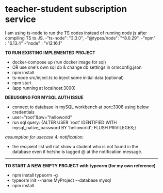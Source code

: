 # teacher-student subscription service

I am using ts-node to run the TS codes instead of running node js after compiling TS to JS.
-"ts-node": "3.3.0",
-"@types/node": "^8.0.29",
-"npm" : "6.13.4"
-"node" : "v12.16.1"

**TO RUN EXISTING IMPLEMENTED PROJECT**
- docker-compose up (run docker image for sql)
- OR use one's own sql db & change db settings in ormconfig.json
- npm install
- ts-node src/inject.ts to inject some initial data (optional)
- npm start
- (app running at localhost:3000)

**DEBUGGING FOR MYSQL AUTH ISSUE**
- connect to database in mySQL workbench at port:3308 using below credentials 
- user="root"&pw="helloworld" 
- run sql query: {ALTER USER 'root' IDENTIFIED WITH mysql_native_password BY 'helloworld'; FLUSH PRIVILEGES;}

*assumption for usecase 4: notification:*
- the recipient list will not show a student who is not found in the database
even if he/she is tagged @ at the notification message.

-------------------------------------------------------
**TO START A NEW EMPTY PROJECT with typeorm (for my own reference)**
- npm install typeorm -g
- typeorm init --name MyProject --database mysql
- npm install 
